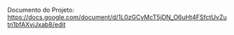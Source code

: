 Documento do Projeto: https://docs.google.com/document/d/1L0zGCvMcT5jDN_O6uHt4FSfctUvZutn1bfAXviJxab8/edit
